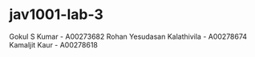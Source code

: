 # jav1001-lab-3
Gokul S Kumar - A00273682
Rohan Yesudasan Kalathivila - A00278674
Kamaljit Kaur - A00278618
